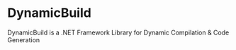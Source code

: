 # DynamicBuild
DynamicBuild is a .NET Framework Library for Dynamic Compilation &amp; Code Generation
